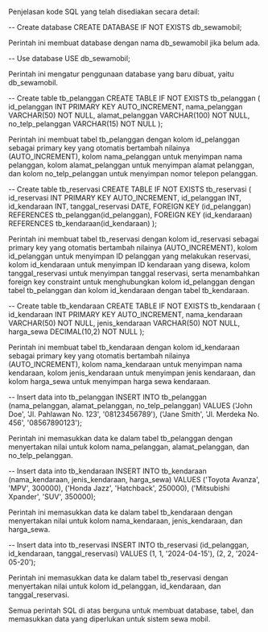 Penjelasan kode SQL yang telah disediakan secara detail:

-- Create database
CREATE DATABASE IF NOT EXISTS db_sewamobil;

Perintah ini membuat database dengan nama db_sewamobil jika belum ada.

-- Use database
USE db_sewamobil;

Perintah ini mengatur penggunaan database yang baru dibuat, yaitu db_sewamobil.

-- Create table tb_pelanggan
CREATE TABLE IF NOT EXISTS tb_pelanggan (
    id_pelanggan INT PRIMARY KEY AUTO_INCREMENT,
    nama_pelanggan VARCHAR(50) NOT NULL,
    alamat_pelanggan VARCHAR(100) NOT NULL,
    no_telp_pelanggan VARCHAR(15) NOT NULL
);

Perintah ini membuat tabel tb_pelanggan dengan kolom id_pelanggan sebagai primary key yang otomatis bertambah nilainya (AUTO_INCREMENT), 
kolom nama_pelanggan untuk menyimpan nama pelanggan, kolom alamat_pelanggan untuk menyimpan alamat pelanggan, dan kolom no_telp_pelanggan 
untuk menyimpan nomor telepon pelanggan.

-- Create table tb_reservasi
CREATE TABLE IF NOT EXISTS tb_reservasi (
    id_reservasi INT PRIMARY KEY AUTO_INCREMENT,
    id_pelanggan INT,
    id_kendaraan INT,
    tanggal_reservasi DATE,
    FOREIGN KEY (id_pelanggan) REFERENCES tb_pelanggan(id_pelanggan),
    FOREIGN KEY (id_kendaraan) REFERENCES tb_kendaraan(id_kendaraan)
);

Perintah ini membuat tabel tb_reservasi dengan kolom id_reservasi sebagai primary key yang otomatis bertambah nilainya (AUTO_INCREMENT), 
kolom id_pelanggan untuk menyimpan ID pelanggan yang melakukan reservasi, kolom id_kendaraan untuk menyimpan ID kendaraan yang disewa, 
kolom tanggal_reservasi untuk menyimpan tanggal reservasi, serta menambahkan foreign key constraint untuk menghubungkan kolom id_pelanggan 
dengan tabel tb_pelanggan dan kolom id_kendaraan dengan tabel tb_kendaraan.

-- Create table tb_kendaraan
CREATE TABLE IF NOT EXISTS tb_kendaraan (
    id_kendaraan INT PRIMARY KEY AUTO_INCREMENT,
    nama_kendaraan VARCHAR(50) NOT NULL,
    jenis_kendaraan VARCHAR(50) NOT NULL,
    harga_sewa DECIMAL(10,2) NOT NULL
);

Perintah ini membuat tabel tb_kendaraan dengan kolom id_kendaraan sebagai primary key yang otomatis bertambah nilainya (AUTO_INCREMENT), 
kolom nama_kendaraan untuk menyimpan nama kendaraan, kolom jenis_kendaraan untuk menyimpan jenis kendaraan, dan kolom harga_sewa untuk 
menyimpan harga sewa kendaraan.

-- Insert data into tb_pelanggan
INSERT INTO tb_pelanggan (nama_pelanggan, alamat_pelanggan, no_telp_pelanggan) VALUES
('John Doe', 'Jl. Pahlawan No. 123', '08123456789'),
('Jane Smith', 'Jl. Merdeka No. 456', '08567890123');

Perintah ini memasukkan data ke dalam tabel tb_pelanggan dengan menyertakan nilai untuk kolom nama_pelanggan, alamat_pelanggan, dan no_telp_pelanggan.

-- Insert data into tb_kendaraan
INSERT INTO tb_kendaraan (nama_kendaraan, jenis_kendaraan, harga_sewa) VALUES
('Toyota Avanza', 'MPV', 300000),
('Honda Jazz', 'Hatchback', 250000),
('Mitsubishi Xpander', 'SUV', 350000);

Perintah ini memasukkan data ke dalam tabel tb_kendaraan dengan menyertakan nilai untuk kolom nama_kendaraan, jenis_kendaraan, dan harga_sewa.

-- Insert data into tb_reservasi
INSERT INTO tb_reservasi (id_pelanggan, id_kendaraan, tanggal_reservasi) VALUES
(1, 1, '2024-04-15'),
(2, 2, '2024-05-20');

Perintah ini memasukkan data ke dalam tabel tb_reservasi dengan menyertakan nilai untuk kolom id_pelanggan, id_kendaraan, dan tanggal_reservasi.

Semua perintah SQL di atas berguna untuk membuat database, tabel, dan memasukkan data yang diperlukan untuk sistem sewa mobil.
